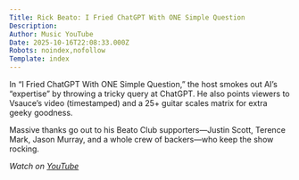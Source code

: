 ```yaml
---
Title: Rick Beato: I Fried ChatGPT With ONE Simple Question
Description: 
Author: Music YouTube
Date: 2025-10-16T22:08:33.000Z
Robots: noindex,nofollow
Template: index
---
```

<p>In “I Fried ChatGPT With ONE Simple Question,” the host smokes out AI’s “expertise” by throwing a tricky query at ChatGPT. He also points viewers to Vsauce’s video (timestamped) and a 25+ guitar scales matrix for extra geeky goodness.</p>

<p>Massive thanks go out to his Beato Club supporters—Justin Scott, Terence Mark, Jason Murray, and a whole crew of backers—who keep the show rocking.</p>

<p><em>Watch on <a href="https://www.youtube.com/watch?v=TiwADS600Jc" rel="noopener noreferrer">YouTube</a></em></p>

